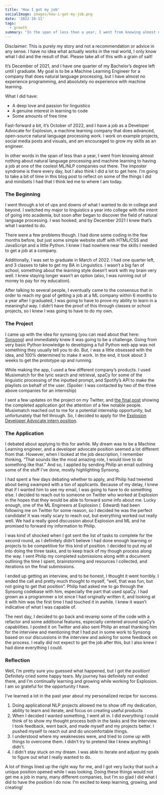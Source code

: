 ```yaml
---
title: 'How I got my job'
socialImage: images/how-i-got-my-job.png
date: '2022-10-11'
tags:
  - growth
summary: "In the span of less than a year, I went from knowing almost nothing about natural language processing and machine learning to having a job at one of the coolest ML/NLP companies out there. I’m going to take a bit of time in this blog post to reflect on some of the things I did and mindsets I had that I think led me to where I am today. "
---
```


Disclaimer: This is purely my story and not a recommendation or advice in any sense. I have no idea what actually works in the real world, I only know what I did and the result of that. Please take all of this with a grain of salt!

It’s December of 2021, and I have one quarter of my Bachelor’s degree left until I graduate. My goal is to be a Machine Learning Engineer for a company that does natural language processing, but I have almost no experience programming, and absolutely no experience with machine learning. 

What I did have:

- A deep love and passion for linguistics
- A genuine interest in learning to code
- Some amounts of free time

Fast-forward a bit, it’s October of 2022, and I have a job as a Developer Advocate for Explosion, a machine learning company that does advanced, open-source natural language processing work. I work on example projects, social media posts and visuals, and am encouraged to grow my skills as an engineer. 

In other words in the span of less than a year, I went from knowing almost nothing about natural language processing and machine learning to having a job at one of the coolest ML/NLP companies out there. The imposter syndrome is there every day, but I also think I did a lot to get here. I’m going to take a bit of time in this blog post to reflect on some of the things I did and mindsets I had that I think led me to where I am today. 

### The Beginning

I went through a lot of ups and downs of what I wanted to do in college and beyond. I switched my major to linguistics a year into college with the intent of going into academia, but soon after began to discover the field of natural language processing. I was hooked, and by December 2021 I knew that’s what I wanted to do. 

There were a few problems though. I had done some coding in the few months before, but just some simple website stuff with HTML/CSS and JavaScript and a little Python. I knew I had nowhere near the skills I needed to get a job at a company. 

Additionally, I was set to graduate in March of 2022. I had one quarter left, and 3 classes to take to get my BA in Linguistics. I wasn’t a big fan of school, something about the learning style doesn’t work with my brain very well. I knew staying longer wasn’t an option (also, I was running out of money to pay for my education).

After talking to several people, I eventually came to the consensus that in order to reach my goal of getting a job at a ML company within 6 months to a year after I graduated, I was going to have to prove my ability to learn in a meaningful way. I didn’t have the proof of this through classes or school projects, so I knew I was going to have to do my own. 

### The Project

I came up with the idea for synsong (you can read about that here: [Synsong](https://www.notion.so/Synsong-b9adbdcb98924b16b5479859dd9257c4)) and immediately knew it was going to be a challenge. Going from very basic Python knowledge to developing a full Python web app was not something they usually tell you to do. But, I was a little obsessed with the idea, and 100% determined to make it work. In the end, it took about 3 weeks to get the prototype up and running. 

While making the app, I used a few different company’s products. I used Musixmatch for the lyric search and retrieval, spaCy for some of the linguistic processing of the inputted prompt, and Spotify’s API to make the playlists on behalf of the user. (Spoiler: I was contacted by two of the three above companies for an internship)

I sent a few updates on the project on my Twitter, and [the final post](https://twitter.com/victorialslocum/status/1467591413520998401?s=20&t=Y3A3dT5mvi3b7zRGtoVhPQ) showing the completed application got the attention of a few notable people. Musixmatch reached out to me for a potential internship opportunity, but unfortunately that fell through. So, I decided to apply for the [Explosion Developer Advocate intern position](https://twitter.com/philipvollet/status/1517420265755627523?s=20&t=Y3A3dT5mvi3b7zRGtoVhPQ).

### The Application

I debated about applying to this for awhile. My dream was to be a Machine Learning engineer, and a developer advocate position seemed a lot different from that. However, when I looked at the job description, I remember thinking, “That sounds like the most amazing role, I would love to do something like that.” And so, I applied by sending Philip an email outlining some of the stuff I’ve done, mostly highlighting Synsong. 

I had spent a few days debating whether to apply, and Philip had tweeted about being swamped with a ton of applicants. Because of my delay, I knew that if I wanted him to see my email, I was going to have to do something else. I decided to reach out to someone on Twitter who worked at Explosion in the hopes that they would be able to forward some info about me. Lucky enough, one of the ML Engineers at Explosion (
 Edward) had been following me on Twitter for some reason, so I decided he was the perfect candidate! It was really scary to reach out, but everything worked out really well. We had a really good discussion about Explosion and ML and he promised to forward my information to Philip.

I was kind of shocked when I got sent the list of tasks to complete for the second round, as I definitely didn’t believe I had done enough learning or projects to be competitive for this kind of position. I decided to put my all into doing the three tasks, and to keep track of my though process along the way. I sent Philip my completed submissions along with a document outlining the time I spent, brainstorming and resources I collected, and iterations on the final submissions.

I ended up getting an interview, and to be honest, I thought it went horribly. I ended the call and pretty much thought to myself, “well, that was fun, but not going to get that position”. Philip had asked me to go through the Synsong codebase with him, especially the part that used spaCy. I had grown as a programmer a lot since I had originally written it, and looking at it with him was the first time I had touched it in awhile. I knew it wasn’t indicative of what I was capable of. 

The next day, I decided to go back and revamp some of the code with a refactor and some additional features, especially centered around spaCy’s capabilities. I posted it on Twitter and also sent Philip an email thanking him for the interview and mentioning that I had put in some work to Synsong based on our discussions in the interview and asking for some feedback on the process. I really did not expect to get the job after this, but I also knew I had done everything I could. 

### Reflection

Well, I’m pretty sure you guessed what happened, but I got the position! Definitely cried some happy tears. My journey has definitely not ended there, and I’m continually learning and growing while working for Explosion. I am so grateful for the opportunity I have. 

I’ve learned a lot in the past year about my personalized recipe for success. 

1. Doing applicational NLP projects allowed me to show off my dedication, ability to learn and iterate, and focus on creating useful products
2. When I decided I wanted something, I went all in. I did everything I could think of to show my thought process both in the tasks and the interview. I took feedback, went back, and made myself and my projects better. I pushed myself to reach out and do uncomfortable things. 
3. I understood where my weaknesses were, and tried to come up with things to overcome them. I didn’t try to pretend like I knew anything I didn’t. 
4. I didn't stay stuck on my dream. I was able to iterate and adjust my goals to figure out what I really wanted to do.

A lot of things lined up the right way for me, and I got very lucky that such a unique position opened while I was looking. Doing these things would not get me a job in many, many different companies, but I’m so glad I did what I did to have the position I do now. I’m excited to keep learning, growing, and creating!